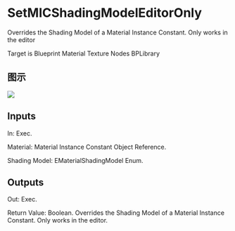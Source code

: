 # SetMICShadingModelEditorOnly

Overrides the Shading Model of a Material Instance Constant. Only works in the editor

Target is Blueprint Material Texture Nodes BPLibrary

## 图示

![]($-20221218-20393733.png)

## Inputs

In: Exec.

Material: Material Instance Constant Object Reference.

Shading Model: EMaterialShadingModel Enum.  

## Outputs

Out: Exec.

Return Value: Boolean. Overrides the Shading Model of a Material Instance Constant. Only works in the editor.

